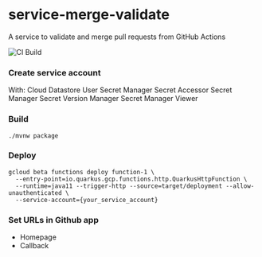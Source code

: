 # service-merge-validate
A service to validate and merge pull requests from GitHub Actions

![CI Build](https://github.com/HardNorth/service-merge-validate/workflows/CI%20Build/badge.svg)

### Create service account
With:
Cloud Datastore User
Secret Manager Secret Accessor
Secret Manager Secret Version Manager
Secret Manager Viewer

### Build
```none
./mvnw package
```

### Deploy
```none
gcloud beta functions deploy function-1 \ 
  --entry-point=io.quarkus.gcp.functions.http.QuarkusHttpFunction \ 
  --runtime=java11 --trigger-http --source=target/deployment --allow-unauthenticated \
  --service-account={your_service_account}
```

### Set URLs in Github app
- Homepage
- Callback
